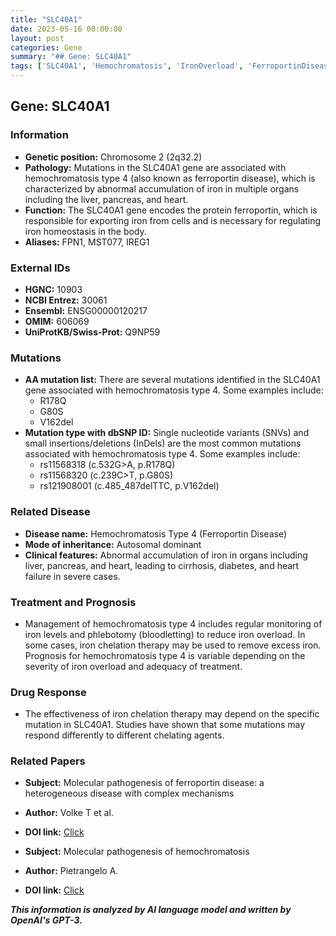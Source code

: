 ```yaml
---
title: "SLC40A1"
date: 2023-05-16 00:00:00
layout: post
categories: Gene
summary: "## Gene: SLC40A1"
tags: ['SLC40A1', 'Hemochromatosis', 'IronOverload', 'FerroportinDisease', 'Mutation', 'IronChelationTherapy', 'AutosomalDominant', 'Prognosis']
---
```


## Gene: SLC40A1

### Information

- **Genetic position:** Chromosome 2 (2q32.2)
- **Pathology:** Mutations in the SLC40A1 gene are associated with hemochromatosis type 4 (also known as ferroportin disease), which is characterized by abnormal accumulation of iron in multiple organs including the liver, pancreas, and heart.
- **Function:** The SLC40A1 gene encodes the protein ferroportin, which is responsible for exporting iron from cells and is necessary for regulating iron homeostasis in the body.
- **Aliases:** FPN1, MST077, IREG1

### External IDs

- **HGNC:** 10903
- **NCBI Entrez:** 30061
- **Ensembl:** ENSG00000120217
- **OMIM:** 606069
- **UniProtKB/Swiss-Prot:** Q9NP59

### Mutations

- **AA mutation list:** There are several mutations identified in the SLC40A1 gene associated with hemochromatosis type 4. Some examples include:
    - R178Q
    - G80S
    - V162del
- **Mutation type with dbSNP ID:** Single nucleotide variants (SNVs) and small insertions/deletions (InDels) are the most common mutations associated with hemochromatosis type 4. Some examples include:
    - rs11568318 (c.532G>A, p.R178Q)
    - rs11568320 (c.239C>T, p.G80S)
    - rs121908001 (c.485_487delTTC, p.V162del)

### Related Disease

- **Disease name:** Hemochromatosis Type 4 (Ferroportin Disease)
- **Mode of inheritance:** Autosomal dominant
- **Clinical features:** Abnormal accumulation of iron in organs including liver, pancreas, and heart, leading to cirrhosis, diabetes, and heart failure in severe cases.

### Treatment and Prognosis

- Management of hemochromatosis type 4 includes regular monitoring of iron levels and phlebotomy (bloodletting) to reduce iron overload. In some cases, iron chelation therapy may be used to remove excess iron. Prognosis for hemochromatosis type 4 is variable depending on the severity of iron overload and adequacy of treatment.

### Drug Response

- The effectiveness of iron chelation therapy may depend on the specific mutation in SLC40A1. Studies have shown that some mutations may respond differently to different chelating agents.

### Related Papers

- **Subject:** Molecular pathogenesis of ferroportin disease: a heterogeneous disease with complex mechanisms
- **Author:** Volke T et al.
- **DOI link:** [Click](https://doi.org/10.1002/hep.30495)

- **Subject:** Molecular pathogenesis of hemochromatosis
- **Author:** Pietrangelo A.
- **DOI link:** [Click](https://doi.org/10.1155/2010/208724)

**_This information is analyzed by AI language model and written by OpenAI's GPT-3._**